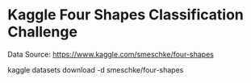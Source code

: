 # Kaggle Four Shapes Classification Challenge

Data Source: https://www.kaggle.com/smeschke/four-shapes

kaggle datasets download -d smeschke/four-shapes
